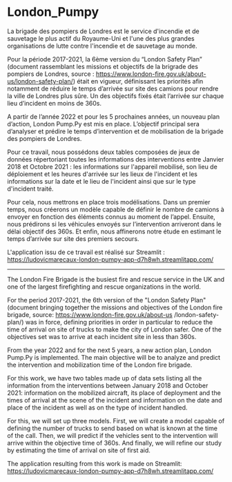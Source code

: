 # London_Pumpy

La brigade des pompiers de Londres est le service d'incendie et de sauvetage le plus actif du Royaume-Uni et l'une des plus grandes organisations de lutte contre l'incendie et de sauvetage au monde.

Pour la période 2017-2021, la 6ème version du “London Safety Plan” (document rassemblant les missions et objectifs de la brigrade des pompiers de Londres, source : https://www.london-fire.gov.uk/about-us/london-safety-plan/) était en vigueur, définissant les priorités afin notamment de réduire le temps d’arrivée sur site des camions pour rendre la ville de Londres plus sûre. Un des objectifs fixés était l’arrivée sur chaque lieu d’incident en moins de 360s.

A partir de l’année 2022 et pour les 5 prochaines années, un nouveau plan d’action, London Pump.Py est mis en place. L’objectif principal sera d’analyser et prédire le temps d’intervention et de mobilisation de la brigade des pompiers de Londres.

Pour ce travail, nous possédons deux tables composées de jeux de données répertoriant toutes les informations des interventions entre Janvier 2018 et Octobre 2021 :
les informations sur l'appareil mobilisé, son lieu de déploiement et les heures d'arrivée sur les lieux de l'incident et 
les informations sur la date et le lieu de l'incident ainsi que sur le type d'incident traité.

Pour cela, nous mettrons en place trois modélisations. Dans un premier temps, nous créerons un modèle capable de définir le nombre de camions à envoyer en fonction des éléments connus au moment de l’appel. Ensuite, nous prédirons si les véhicules envoyés sur l’intervention arriveront dans le délai objectif des 360s. Et enfin, nous affinerons notre étude en estimant le temps d’arrivée sur site des premiers secours. 

L'application issu de ce travail est réalisé sur Streamlit : https://ludovicmarecaux-london-pumpy-app-d7h8wh.streamlitapp.com/


-------------------------------------------------------------------------------------------------------------------------------------------------------------------------

The London Fire Brigade is the busiest fire and rescue service in the UK and one of the largest firefighting and rescue organizations in the world.

For the period 2017-2021, the 6th version of the "London Safety Plan" (document bringing together the missions and objectives of the London fire brigade, source: https://www.london-fire.gov.uk/about-us /london-safety-plan/) was in force, defining priorities in order in particular to reduce the time of arrival on site of trucks to make the city of London safer. One of the objectives set was to arrive at each incident site in less than 360s.

From the year 2022 and for the next 5 years, a new action plan, London Pump.Py is implemented. The main objective will be to analyze and predict the intervention and mobilization time of the London fire brigade.

For this work, we have two tables made up of data sets listing all the information from the interventions between January 2018 and October 2021:
information on the mobilized aircraft, its place of deployment and the times of arrival at the scene of the incident and
information on the date and place of the incident as well as on the type of incident handled.

For this, we will set up three models. First, we will create a model capable of defining the number of trucks to send based on what is known at the time of the call. Then, we will predict if the vehicles sent to the intervention will arrive within the objective time of 360s. And finally, we will refine our study by estimating the time of arrival on site of first aid.

The application resulting from this work is made on Streamlit: https://ludovicmarecaux-london-pumpy-app-d7h8wh.streamlitapp.com/
